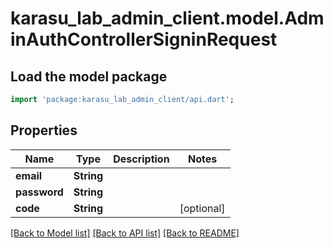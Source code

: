 # karasu_lab_admin_client.model.AdminAuthControllerSigninRequest

## Load the model package
```dart
import 'package:karasu_lab_admin_client/api.dart';
```

## Properties
Name | Type | Description | Notes
------------ | ------------- | ------------- | -------------
**email** | **String** |  | 
**password** | **String** |  | 
**code** | **String** |  | [optional] 

[[Back to Model list]](../README.md#documentation-for-models) [[Back to API list]](../README.md#documentation-for-api-endpoints) [[Back to README]](../README.md)


